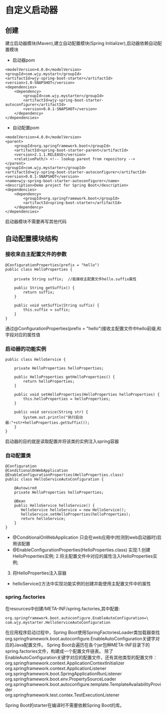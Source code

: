 # 自定义启动器
## 创建
建立启动器模块(Maven),建立自动配置模块(Spring Initializer),启动器依赖自动配置模块  
* 启动器pom
```
<modelVersion>4.0.0</modelVersion>
<groupId>com.wjy.mystart</groupId>
<artifactId>wjy-spring-boot-starter</artifactId>
<version>1.0-SNAPSHOT</version>
<dependencies>
    <dependency>
        <groupId>com.wjy.mystarter</groupId>
        <artifactId>wjy-spring-boot-starter-autoconfigurer</artifactId>
        <version>0.0.1-SNAPSHOT</version>
    </dependency>
</dependencies>
```
* 自动配置pom
```
<modelVersion>4.0.0</modelVersion>
<parent>
    <groupId>org.springframework.boot</groupId>
    <artifactId>spring-boot-starter-parent</artifactId>
    <version>2.1.1.RELEASE</version>
    <relativePath/> <!-- lookup parent from repository -->
</parent>
<groupId>com.wjy.mystarter</groupId>
<artifactId>wjy-spring-boot-starter-autoconfigurer</artifactId>
<version>0.0.1-SNAPSHOT</version>
<name>wjy-spring-boot-starter-autoconfigurer</name>
<description>Demo project for Spring Boot</description>
<dependencies>
    <dependency>
        <groupId>org.springframework.boot</groupId>
        <artifactId>spring-boot-starter</artifactId>
    </dependency>
</dependencies>
```
启动器模块不需要再写其他代码
## 自动配置模块结构
### 接收来自主配置文件的参数
```
@ConfigurationProperties(prefix = "hello")
public class HelloProperties {

    private String suffix;  //能接收主配置文件hello.suffix属性

    public String getSuffix() {
        return suffix;
    }

    public void setSuffix(String suffix) {
        this.suffix = suffix;
    }
}
```
通过@ConfigurationProperties(prefix = "hello")接收主配置文件中hello前缀,和字段对应的属性值
### 启动器的功能实例
```
public class HelloService {

    private HelloProperties helloProperties;

    public HelloProperties getHelloProperties() {
        return helloProperties;
    }

    public void setHelloProperties(HelloProperties helloProperties) {
        this.helloProperties = helloProperties;
    }

    public void service(String str) {
        System.out.println("执行启动器:"+str+helloProperties.getSuffix());
    }
}
```
启动器的目的就是读取配置并将该类的实例注入spring容器
### 自动配置类
```
@Configuration
@ConditionalOnWebApplication
@EnableConfigurationProperties(HelloProperties.class)
public class HelloServiceAutoConfiguration {

    @Autowired
    private HelloProperties helloProperties;

    @Bean
    public HelloService helloService() {
       HelloService helloService = new HelloService();
       helloService.setHelloProperties(helloProperties);
       return helloService;
    }
}
```
* @ConditionalOnWebApplication 只会在web应用中(检测到web启动器时)启用该配置
* @EnableConfigurationProperties(HelloProperties.class) 实现:1.创建HelloProperties实例; 2.将主配置文件中对应的属性注入HelloProperties实例; 
3. 将HelloProperties注入容器  
* helloService()方法中实现功能实例的创建并能使用主配置文件中的属性
### spring.factories
在resources中创建/META-INF/spring.factories,其中配置:
```
org.springframework.boot.autoconfigure.EnableAutoConfiguration=\
com.wjy.mystarter.HelloServiceAutoConfiguration
```
在应用程序启动过程中，Spring Boot使用SpringFactoriesLoader类加载器查找
org.springframework.boot.autoconfigure.EnableAutoConfiguration关键字对应的Java配置文件。
Spring Boot会遍历在各个jar包种META-INF目录下的spring.factories文件，构建成一个配置文件链表。
除了EnableAutoConfiguration关键字对应的配置文件，还有其他类型的配置文件：   
org.springframework.context.ApplicationContextInitializer  
org.springframework.context.ApplicationListener  
org.springframework.boot.SpringApplicationRunListener  
org.springframework.boot.env.PropertySourceLoader  
org.springframework.boot.autoconfigure.template.TemplateAvailabilityProvider  
org.springframework.test.contex.TestExecutionListener 

Spring Boot的starter在编译时不需要依赖Spring Boot的库。

